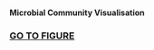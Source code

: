 <h4>Microbial Community Visualisation</h4>
<h3><a target="_blank" href="http://htmlpreview.github.io/?https://github.com/gonzalezem/Figure4/blob/master/bacteria.html">GO TO FIGURE</a></h3>
